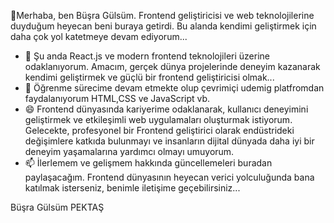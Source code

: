  👋Merhaba, ben Büşra Gülsüm. Frontend geliştiricisi ve web teknolojilerine duyduğum heyecan beni buraya getirdi. Bu alanda kendimi geliştirmek için daha çok yol katetmeye devam ediyorum...
- 🌱 Şu anda React.js ve modern frontend teknolojileri üzerine odaklanıyorum. Amacım, gerçek dünya projelerinde deneyim kazanarak kendimi geliştirmek ve güçlü bir frontend geliştiricisi olmak...                                                                                                                                                                                         
- 💬  Öğrenme sürecime devam etmekte olup çevrimiçi udemig platfromdan faydalanıyorum HTML,CSS ve JavaScript vb.                                                                               
- 😄  Frontend dünyasında kariyerime odaklanarak, kullanıcı deneyimini geliştirmek ve etkileşimli web uygulamaları oluşturmak istiyorum. Gelecekte, profesyonel bir Frontend geliştirici olarak endüstrideki değişimlere katkıda bulunmayı ve insanların dijital dünyada daha iyi bir deneyim yaşamalarına yardımcı olmayı umuyorum.                                                    
- 📫 İlerlemem ve gelişmem hakkında güncellemeleri buradan paylaşacağım. Frontend dünyasının heyecan verici yolculuğunda bana katılmak isterseniz, benimle iletişime geçebilirsiniz...

Büşra Gülsüm PEKTAŞ 

  

